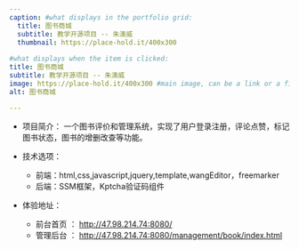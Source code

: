 ```yaml
---
caption: #what displays in the portfolio grid:
  title: 图书商城
  subtitle: 教学开源项目 -- 朱澳威
  thumbnail: https://place-hold.it/400x300
  
#what displays when the item is clicked:
title: 图书商城
subtitle: 教学开源项目 -- 朱澳威
image: https://place-hold.it/400x300 #main image, can be a link or a file in assets/img/portfolio
alt: 图书商城

---
```

* 项目简介：
一个图书评价和管理系统，实现了用户登录注册，评论点赞，标记图书状态，图书的增删改查等功能。

* 技术选项：
  * 前端：html,css,javascript,jquery,template,wangEditor，freemarker
  * 后端：SSM框架，Kptcha验证码组件

* 体验地址：
  * 前台首页 ： http://47.98.214.74:8080/
  * 管理后台 ： http://47.98.214.74:8080/management/book/index.html



